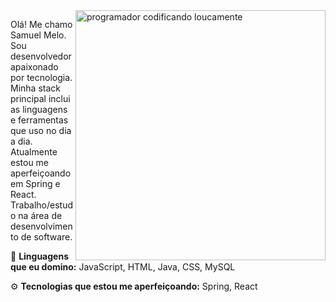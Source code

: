 <img src="https://media.tenor.com/8S_CuT8s2_oAAAAM/bruce-almighty-comedy.gif" alt="programador codificando loucamente" min-width="400px" max-width="400px" width="400px" align="right">

<p align="left"> 
  Olá! Me chamo Samuel Melo. Sou desenvolvedor apaixonado por tecnologia.<br>
  Minha stack principal inclui as linguagens e ferramentas que uso no dia a dia.<br>
  Atualmente estou me aperfeiçoando em Spring e React.<br>
  Trabalho/estudo na área de desenvolvimento de software.
</p>

<p align="left">
  🦄 <strong>Linguagens que eu domino:</strong> JavaScript, HTML, Java, CSS, MySQL
</p>

<p align="left">
  ⚙️ <strong>Tecnologias que estou me aperfeiçoando:</strong> Spring, React
</p>
